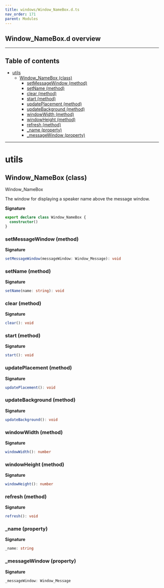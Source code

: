 ```yaml
---
title: windows/Window_NameBox.d.ts
nav_order: 171
parent: Modules
---
```


## Window_NameBox.d overview

---

<h2 class="text-delta">Table of contents</h2>

- [utils](#utils)
  - [Window_NameBox (class)](#window_namebox-class)
    - [setMessageWindow (method)](#setmessagewindow-method)
    - [setName (method)](#setname-method)
    - [clear (method)](#clear-method)
    - [start (method)](#start-method)
    - [updatePlacement (method)](#updateplacement-method)
    - [updateBackground (method)](#updatebackground-method)
    - [windowWidth (method)](#windowwidth-method)
    - [windowHeight (method)](#windowheight-method)
    - [refresh (method)](#refresh-method)
    - [\_name (property)](#_name-property)
    - [\_messageWindow (property)](#_messagewindow-property)

---

# utils

## Window_NameBox (class)

Window_NameBox

The window for displaying a speaker name above the message window.

**Signature**

```ts
export declare class Window_NameBox {
  constructor()
}
```

### setMessageWindow (method)

**Signature**

```ts
setMessageWindow(messageWindow: Window_Message): void
```

### setName (method)

**Signature**

```ts
setName(name: string): void
```

### clear (method)

**Signature**

```ts
clear(): void
```

### start (method)

**Signature**

```ts
start(): void
```

### updatePlacement (method)

**Signature**

```ts
updatePlacement(): void
```

### updateBackground (method)

**Signature**

```ts
updateBackground(): void
```

### windowWidth (method)

**Signature**

```ts
windowWidth(): number
```

### windowHeight (method)

**Signature**

```ts
windowHeight(): number
```

### refresh (method)

**Signature**

```ts
refresh(): void
```

### \_name (property)

**Signature**

```ts
_name: string
```

### \_messageWindow (property)

**Signature**

```ts
_messageWindow: Window_Message
```
